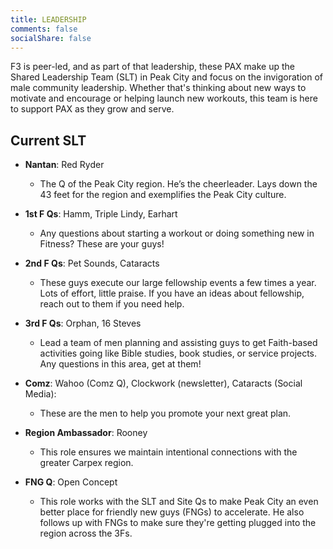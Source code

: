 ```yaml
---
title: LEADERSHIP
comments: false
socialShare: false
---
```


F3 is peer-led, and as part of that leadership, these PAX make up the Shared Leadership Team (SLT) in Peak City and focus on the invigoration of male community leadership. Whether that's thinking about new ways to motivate and encourage or helping launch new workouts, this team is here to support PAX as they grow and serve.

## Current SLT

- **Nantan**: Red Ryder

  - The Q of the Peak City region. He’s the cheerleader. Lays down the 43 feet for the region and exemplifies the Peak City culture.

- **1st F Qs**: Hamm, Triple Lindy, Earhart

  - Any questions about starting a workout or doing something new in Fitness? These are your guys!

- **2nd F Qs**: Pet Sounds, Cataracts

  - These guys execute our large fellowship events a few times a year. Lots of effort, little praise. If you have an ideas about fellowship, reach out to them if you need help.

- **3rd F Qs**: Orphan, 16 Steves

  - Lead a team of men planning and assisting guys to get Faith-based activities going like Bible studies, book studies, or service projects. Any questions in this area, get at them!

- **Comz**: Wahoo (Comz Q), Clockwork (newsletter), Cataracts (Social Media):

  - These are the men to help you promote your next great plan.

- **Region Ambassador**: Rooney

  - This role ensures we maintain intentional connections with the greater Carpex region.

- **FNG Q**: Open Concept

  - This role works with the SLT and Site Qs to make Peak City an even better place for friendly new guys (FNGs) to accelerate. He also follows up with FNGs to make sure they're getting plugged into the region across the 3Fs.
